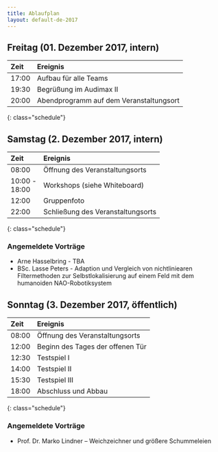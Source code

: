 ```yaml
---
title: Ablaufplan
layout: default-de-2017
---
```


## Freitag (01. Dezember 2017, intern)

| Zeit   | Ereignis                                |
|:-------|:----------------------------------------|
| 17:00  | Aufbau für alle Teams                   |
| 19:30  | Begrüßung im Audimax II                 |
| 20:00  | Abendprogramm auf dem Veranstaltungsort |
{: class="schedule"}

## Samstag (2. Dezember 2017, intern)

| Zeit             | Ereignis                          |
|:-----------------|:----------------------------------|
| 08:00            | Öffnung des Veranstaltungsorts    |
| 10:00 -<br>18:00 | Workshops (siehe Whiteboard)      |
| 12:00            | Gruppenfoto                       |
| 22:00            | Schließung des Veranstaltungsorts |
{: class="schedule"}

### Angemeldete Vorträge

* Arne Hasselbring - TBA
* BSc. Lasse Peters - Adaption und Vergleich von nichtliniearen Filtermethoden zur Selbstlokalisierung auf einem Feld mit dem humanoiden NAO-Robotiksystem

## Sonntag (3. Dezember 2017, öffentlich)

| Zeit  | Ereignis                                                                             |
|:------|:-------------------------------------------------------------------------------------|
| 08:00 | Öffnung des Veranstaltungsorts                                                       |
| 12:00 | Beginn des Tages der offenen Tür                                                     |
| 12:30 | Testspiel I                                                                          |
| 14:00 | Testspiel II                                                                         |
| 15:30 | Testspiel III                                                                        |
| 18:00 | Abschluss und Abbau                                                                  |
{: class="schedule"}

### Angemeldete Vorträge

* Prof. Dr. Marko Lindner – Weichzeichner und größere Schummeleien
